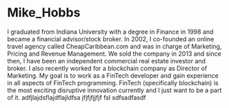 # Mike_Hobbs
I graduated from Indiana University with a degree in Finance in 1998 and became a financial advisor/stock broker.  In 2002, I co-founded an online travel agency called CheapCaribbean.com and was in charge of Marketing, Pricing and Revenue Management.  We sold the company in 2013 and since then, I have been an independent commercial real estate investor and broker.  I also recently worked for a blockchain company as Director of Marketing.
My goal is to work as a FinTech developer and gain experience in all aspects of FinTech programming.
FinTech (specifically blockchain) is the most exciting disruptive innovation currently and I just want to be a part of it.
adfjlajdsflajdflajldfsa
jfjfjfjjfjf
fsl
sdfsadfasdf

